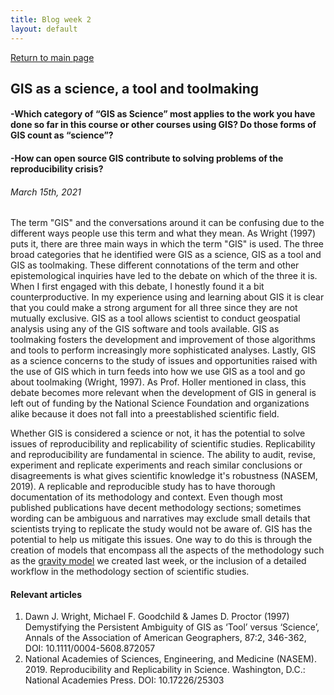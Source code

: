 ```yaml
---
title: Blog week 2
layout: default
---
```

[Return to main page](https://stevenmontilla.github.io)
## GIS as a science, a tool and toolmaking
#### -Which category of “GIS as Science” most applies to the work you have done so far in this course or other courses using GIS? Do those forms of GIS count as “science”?
#### -How can open source GIS contribute to solving problems of the reproducibility crisis?
###### March 15th, 2021


The term "GIS" and the conversations around it can be confusing due to the different ways people use this term and what they mean. As Wright (1997) puts it, there are three main ways in which the term "GIS" is used. The three broad categories that he identified were GIS as a science, GIS as a tool and GIS as toolmaking. These different connotations of the term and other epistemological inquiries have led to the debate on which of the three it is. When I first engaged with this debate, I honestly found it a bit counterproductive. In my experience using and learning about GIS it is clear that you could make a strong argument for all three since they are not mutually exclusive. GIS as a tool allows scientist to conduct geospatial analysis using any of the GIS software and tools available. GIS as toolmaking fosters the development and improvement of those algorithms and tools to perform increasingly more sophisticated analyses. Lastly, GIS as a science concerns to the study of issues and opportunities raised with the use of GIS which in turn feeds into how we use GIS as a tool and go about toolmaking (Wright, 1997). As Prof. Holler mentioned in class, this debate becomes more relevant when the development of GIS in general
is left out of funding by the National Science Foundation and organizations alike because it does not fall into a preestablished scientific field.

Whether GIS is considered a science or not, it has the potential to solve issues of reproducibility and replicability of scientific studies. Replicability and reproducibility are fundamental in science. The ability to audit, revise, experiment and replicate experiments and reach similar conclusions or disagreements is what gives scientific knowledge it's robustness (NASEM, 2019). A replicable and reproducible study has to have thorough documentation of its methodology and context. Even though most published publications have decent methodology sections; sometimes wording can be ambiguous and narratives may exclude small details that scientists trying to replicate the study would not be aware of. GIS has the potential to help us mitigate this issues. One way to do this is through the creation of models that encompass all the aspects of the methodology such as the [gravity model](gravity/gravity.md) we created last week, or the inclusion of a detailed workflow in the methodology section of scientific studies.   

#### Relevant articles  
1. Dawn J. Wright, Michael F. Goodchild & James D. Proctor (1997) Demystifying the Persistent Ambiguity of GIS as ‘Tool’ versus ‘Science’, Annals of the Association of American Geographers, 87:2, 346-362, DOI: 10.1111/0004-5608.872057
2. National Academies of Sciences, Engineering, and Medicine (NASEM). 2019. Reproducibility and Replicability in Science. Washington, D.C.: National Academies Press. DOI: 10.17226/25303

